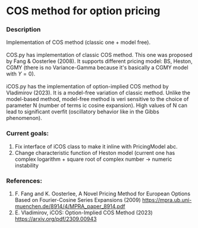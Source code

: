# COS method for option pricing
### Description
Implementation of COS method (classic one + model free). \
\
COS.py has implementation of classic COS method. This one was proposed by Fang & Oosterlee (2008). It supports different pricing model: BS, Heston, CGMY (there is no Variance-Gamma because it's basically a CGMY model with $Y = 0$). \
\
iCOS.py has the implementation of option-implied COS method by Vladimirov (2023). It is a model-free variation of classic method. Unlike the model-based method, model-free method is veri sensitive to the choice of parameter N (number of terms ic cosine expansion). High values of N can lead to significant overfit (oscillatory behavior like in the Gibbs phenomenon).
### Current goals:
1) Fix interface of iCOS class to make it inline with PricingModel abc.
2) Change characteristic function of Heston model (current one has complex logarithm + square root of complex number $\rightarrow$ numeric instability

### References:
1) F. Fang and K. Oosterlee, A Novel Pricing Method for European Options Based on Fourier-Cosine Series Expansions (2009)
   https://mpra.ub.uni-muenchen.de/8914/4/MPRA_paper_8914.pdf
3) E. Vladimirov, iCOS: Option-Implied COS Method (2023)
   https://arxiv.org/pdf/2309.00943
